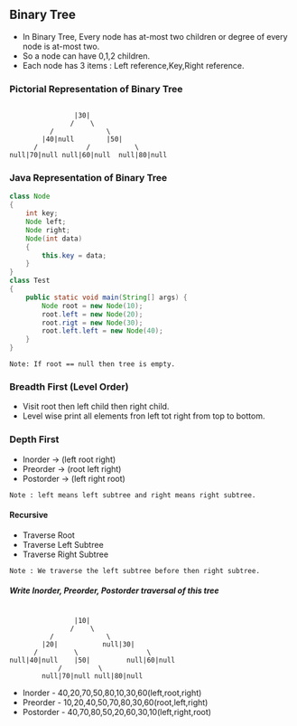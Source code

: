 ## Binary Tree

- In Binary Tree, Every node has at-most two children or degree of every node is at-most two.
- So a node can have 0,1,2 children.
- Each node has 3 items : Left reference,Key,Right reference.

### Pictorial Representation of Binary Tree

```text

                |30|
               /    \
          /             \
        |40|null        |50|
      /            /           \
null|70|null null|60|null  null|80|null
```

### Java Representation of Binary Tree

```java
class Node
{
    int key;
    Node left;
    Node right;
    Node(int data)
    {
        this.key = data;
    }
}
class Test
{
    public static void main(String[] args) {
        Node root = new Node(10);
        root.left = new Node(20);
        root.rigt = new Node(30);
        root.left.left = new Node(40);
    }
}
```

```text
Note: If root == null then tree is empty.
```

### Breadth First (Level Order)

- Visit root then left child then right child.
- Level wise print all elements fron left tot right from top to bottom.

### Depth First

- Inorder   -> (left root right)
- Preorder  -> (root left right)
- Postorder -> (left right root)

```text
Note : left means left subtree and right means right subtree.
```

#### Recursive

- Traverse Root
- Traverse Left Subtree
- Traverse Right Subtree

```text
Note : We traverse the left subtree before then right subtree.
```

##### Write Inorder, Preorder, Postorder traversal of this tree

```text

                |10|
               /    \
          /             \
        |20|           null|30|
      /         \                 \
null|40|null    |50|         null|60|null
            /         \                 
        null|70|null null|80|null
```

- Inorder - 40,20,70,50,80,10,30,60(left,root,right)
- Preorder - 10,20,40,50,70,80,30,60(root,left,right)
- Postorder - 40,70,80,50,20,60,30,10(left,right,root)
